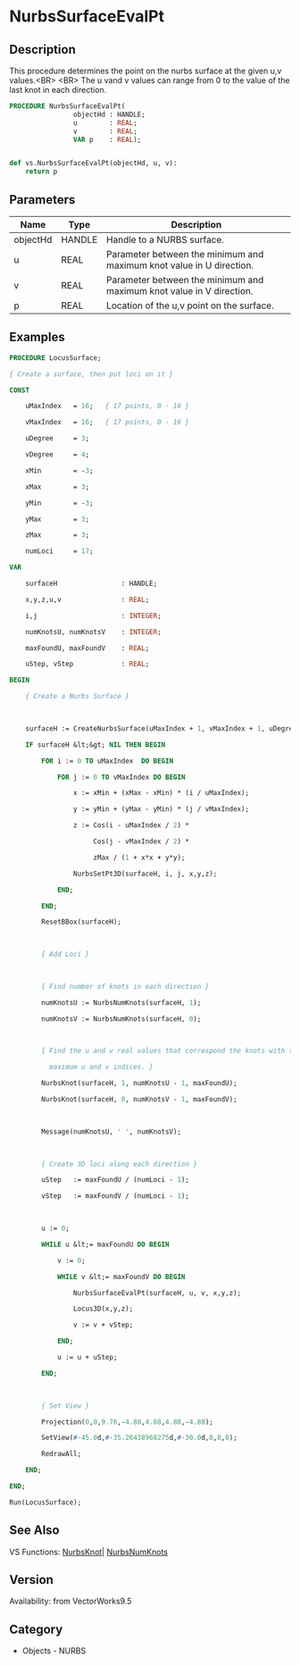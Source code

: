 # NurbsSurfaceEvalPt

## Description
This procedure determines the point on the nurbs surface at the given u,v values.&lt;BR&gt;
&lt;BR&gt;
The u vand v values can range from 0 to the value of the last knot in each direction.

```pascal
PROCEDURE NurbsSurfaceEvalPt(
				objectHd : HANDLE;
				u        : REAL;
				v        : REAL;
				VAR p    : REAL);
```

```python

def vs.NurbsSurfaceEvalPt(objectHd, u, v):
    return p
```

## Parameters
|Name|Type|Description|
|---|---|---|
|objectHd|HANDLE|Handle to a NURBS surface.|
|u|REAL|Parameter between the minimum and maximum knot value in U direction.|
|v|REAL|Parameter between the minimum and maximum knot value in V direction.|
|p|REAL|Location of the u,v point on the surface.|

## Examples
```pascal
PROCEDURE LocusSurface;

{ Create a surface, then put loci on it }

CONST

    uMaxIndex   = 16;   { 17 points, 0 - 16 }

    vMaxIndex   = 16;   { 17 points, 0 - 16 }

    uDegree     = 3;    

    vDegree     = 4;

    xMin        = -3;

    xMax        = 3;

    yMin        = -3;

    yMax        = 3;

    zMax        = 3;

    numLoci     = 17;

VAR

    surfaceH                : HANDLE;

    x,y,z,u,v               : REAL;

    i,j                     : INTEGER;

    numKnotsU, numKnotsV    : INTEGER;

    maxFoundU, maxFoundV    : REAL;

    uStep, vStep            : REAL;

BEGIN

    { Create a Nurbs Surface }

    

    surfaceH := CreateNurbsSurface(uMaxIndex + 1, vMaxIndex + 1, uDegree, vDegree);

    IF surfaceH &lt;&gt; NIL THEN BEGIN

        FOR i := 0 TO uMaxIndex  DO BEGIN

            FOR j := 0 TO vMaxIndex DO BEGIN

                x := xMin + (xMax - xMin) * (i / uMaxIndex);

                y := yMin + (yMax - yMin) * (j / vMaxIndex);

                z := Cos(i - uMaxIndex / 2) *

                     Cos(j - vMaxIndex / 2) * 

                     zMax / (1 + x*x + y*y);

                NurbsSetPt3D(surfaceH, i, j, x,y,z);

            END;

        END;

        ResetBBox(surfaceH);

        

        { Add Loci }

        

        { Find number of knots in each direction }

        numKnotsU := NurbsNumKnots(surfaceH, 1);

        numKnotsV := NurbsNumKnots(surfaceH, 0);

        

        { Find the u and v real values that correspond the knots with the 

          maximum u and v indices. }

        NurbsKnot(surfaceH, 1, numKnotsU - 1, maxFoundU);       

        NurbsKnot(surfaceH, 0, numKnotsV - 1, maxFoundV);       

        

        Message(numKnotsU, ' ', numKnotsV);

        

        { Create 3D loci along each direction }

        uStep   := maxFoundU / (numLoci - 1);

        vStep   := maxFoundV / (numLoci - 1);

        

        u := 0;

        WHILE u &lt;= maxFoundU DO BEGIN

            v := 0;

            WHILE v &lt;= maxFoundV DO BEGIN

                NurbsSurfaceEvalPt(surfaceH, u, v, x,y,z);

                Locus3D(x,y,z);

                v := v + vStep;

            END;

            u := u + uStep;

        END;

    

        { Set View }

        Projection(0,0,9.76,-4.88,4.88,4.88,-4.88);

        SetView(#-45.0d,#-35.26438968275d,#-30.0d,0,0,0);

        RedrawAll;

    END;

END;

Run(LocusSurface);
```

## See Also
VS Functions:
[NurbsKnot](NurbsKnot.md)| [NurbsNumKnots](NurbsNumKnots.md)

## Version
Availability: from VectorWorks9.5
## Category
* Objects - NURBS

